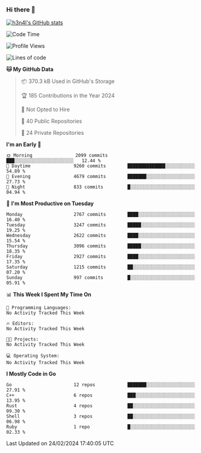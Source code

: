 ### Hi there 👋

[![h3n4l's GitHub stats](https://github-readme-stats.vercel.app/api?username=h3n4l&count_private=true&show_icons=true&theme=radical)](https://github.com/h3n4l/github-readme-stats)

<!--START_SECTION:waka-->
![Code Time](http://img.shields.io/badge/Code%20Time-1%2C836%20hrs%2017%20mins-blue)

![Profile Views](http://img.shields.io/badge/Profile%20Views-0-blue)

![Lines of code](https://img.shields.io/badge/From%20Hello%20World%20I%27ve%20Written-4.9%20million%20lines%20of%20code-blue)

**🐱 My GitHub Data** 

> 📦 370.3 kB Used in GitHub's Storage 
 > 
> 🏆 185 Contributions in the Year 2024
 > 
> 🚫 Not Opted to Hire
 > 
> 📜 40 Public Repositories 
 > 
> 🔑 24 Private Repositories 
 > 
**I'm an Early 🐤** 

```text
🌞 Morning                2099 commits        ███░░░░░░░░░░░░░░░░░░░░░░   12.44 % 
🌆 Daytime                9260 commits        ██████████████░░░░░░░░░░░   54.89 % 
🌃 Evening                4679 commits        ███████░░░░░░░░░░░░░░░░░░   27.73 % 
🌙 Night                  833 commits         █░░░░░░░░░░░░░░░░░░░░░░░░   04.94 % 
```
📅 **I'm Most Productive on Tuesday** 

```text
Monday                   2767 commits        ████░░░░░░░░░░░░░░░░░░░░░   16.40 % 
Tuesday                  3247 commits        █████░░░░░░░░░░░░░░░░░░░░   19.25 % 
Wednesday                2622 commits        ████░░░░░░░░░░░░░░░░░░░░░   15.54 % 
Thursday                 3096 commits        █████░░░░░░░░░░░░░░░░░░░░   18.35 % 
Friday                   2927 commits        ████░░░░░░░░░░░░░░░░░░░░░   17.35 % 
Saturday                 1215 commits        ██░░░░░░░░░░░░░░░░░░░░░░░   07.20 % 
Sunday                   997 commits         █░░░░░░░░░░░░░░░░░░░░░░░░   05.91 % 
```


📊 **This Week I Spent My Time On** 

```text
💬 Programming Languages: 
No Activity Tracked This Week

🔥 Editors: 
No Activity Tracked This Week

🐱‍💻 Projects: 
No Activity Tracked This Week

💻 Operating System: 
No Activity Tracked This Week
```

**I Mostly Code in Go** 

```text
Go                       12 repos            ███████░░░░░░░░░░░░░░░░░░   27.91 % 
C++                      6 repos             ███░░░░░░░░░░░░░░░░░░░░░░   13.95 % 
Rust                     4 repos             ██░░░░░░░░░░░░░░░░░░░░░░░   09.30 % 
Shell                    3 repos             ██░░░░░░░░░░░░░░░░░░░░░░░   06.98 % 
Ruby                     1 repo              █░░░░░░░░░░░░░░░░░░░░░░░░   02.33 % 
```




 Last Updated on 24/02/2024 17:40:05 UTC
<!--END_SECTION:waka-->

